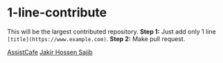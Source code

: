 # 1-line-contribute
This will be the largest contributed repository. **Step 1:** Just add only 1 line `[title](https://www.example.com)`. **Step 2:** Make pull request.

[AssistCafe](https://assistcafe.com)
[Jakir Hossen Sajib](https://jshossen.com)
